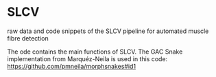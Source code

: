 # SLCV
raw data and code snippets of the SLCV pipeline for automated muscle fibre detection

The ode contains the main functions of SLCV. 
The GAC Snake implementation from Marquéz-Neila is used in this code:
https://github.com/pmneila/morphsnakes#id1

